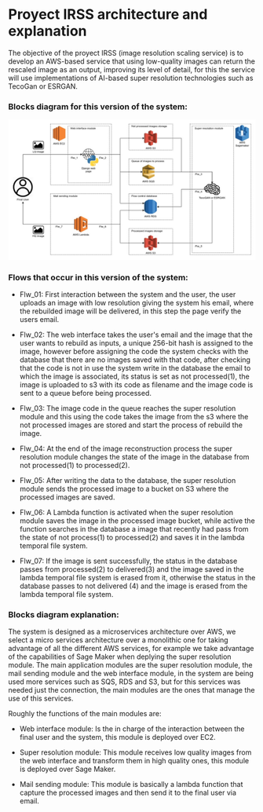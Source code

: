 # Proyect IRSS architecture and explanation

The objective of the proyect IRSS (image resolution scaling service) is to develop an AWS-based service that using low-quality images can return the rescaled image as an output, improving its level of detail, for this the service will use implementations of AI-based super resolution technologies such as TecoGan or ESRGAN.

### Blocks diagram for this version of the system:

![Blocks diagram](resources/blocks_diagrams/IRSS_Sprint1.jpg)

### Flows that occur in this version of the system:

-   Flw_01: First interaction between the system and the user, the user uploads an image with low resolution giving the system his email, where the rebuilded image will be delivered, in this step the page verify the users email.

-   Flw_02: The web interface takes the user's email and the image that the user wants to rebuild as inputs, a unique 256-bit hash is assigned to the image, however before assigning the code the system checks with the database that there are no images saved with that code, after checking that the code is not in use the system write in the database the email to which the image is associated, its status is set as not processed(1), the image is uploaded to s3 with its code as filename and the image code is sent to a queue before being processed.

-   Flw_03: The image code in the queue reaches the super resolution module and this using the code takes the image from the s3 where the not processed images are stored and start the process of rebuild the image.

-   Flw_04: At the end of the image reconstruction process the super resolution module changes the state of the image in the database from not processed(1) to processed(2).

-   Flw_05: After writing the data to the database, the super resolution module sends the processed image to a bucket on S3 where the processed images are saved.

-   Flw_06: A Lambda function is activated when the super resolution module saves the image in the processed image bucket, while active the function searches in the database a image that recently had pass from the state of not process(1) to processed(2) and saves it in the lambda temporal file system.

-   Flw_07: If the image is sent successfully, the status in the database passes from processed(2) to delivered(3) and the image saved in the lambda temporal file system is erased from it, otherwise the status in the database passes to not delivered (4) and the image is erased from the lambda temporal file system.

### Blocks diagram explanation:

The system is designed as a microservices architecture over AWS, we select a micro services architecture over a monolithic one for taking advantage of all the different AWS services, for example we take advantage of the capabilities of Sage Maker when deplying the super resolution module.
The main application modules are the super resolution module, the mail sending module and the web interface module, in the system are being used more services such as SQS,  RDS and S3, but for this services was needed just the connection, the main modules are the ones that manage the use of this services.

Roughly the functions of the main modules are:

-   Web interface module: Is the in charge of the interaction between the final user and the system, this module is deployed over EC2.

-   Super resolution module: This module receives low quality images from the web interface  and transform them in high quality ones, this module is deployed over Sage Maker.

-   Mail sending module: This module is basically a lambda function that capture the processed images and then send it to the final user via email.
